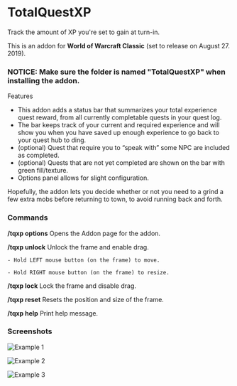 # TotalQuestXP

Track the amount of XP you're set to gain at turn-in.

This is an addon for **World of Warcraft Classic** (set to release on August 27. 2019).

### NOTICE: Make sure the folder is named "TotalQuestXP" when installing the addon.

Features
* This addon adds a status bar that summarizes your total experience quest reward, from all currently completable quests in your quest log.
* The bar keeps track of your current and required experience and will show you when you have saved up enough experience to go back to your quest hub to ding.
* (optional) Quest that require you to “speak with” some NPC are included as completed.
* (optional) Quests that are not yet completed are shown on the bar with green fill/texture.
* Options panel allows for slight configuration.

Hopefully, the addon lets you decide whether or not you need to a grind a few extra mobs before returning to town, to avoid running back and forth.

### Commands

  **/tqxp options**  Opens the Addon page for the addon.

  **/tqxp unlock**   Unlock the frame and enable drag.

    - Hold LEFT mouse button (on the frame) to move.

    - Hold RIGHT mouse button (on the frame) to resize.
                         
  **/tqxp lock**     Lock the frame and disable drag.

  **/tqxp reset**    Resets the position and size of the frame.

  **/tqxp help**     Print help message.

### Screenshots

![Example 1](https://i.imgur.com/gALVVZy.jpg)

![Example 2](https://i.imgur.com/dMwLlhh.jpg)

![Example 3](https://www.warcrafttavern.com/wp-content/uploads/2019/08/tqxp-settings.jpg)


